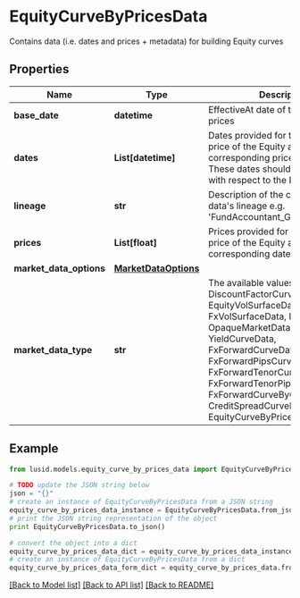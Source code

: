 # EquityCurveByPricesData

Contains data (i.e. dates and prices + metadata) for building Equity curves

## Properties
Name | Type | Description | Notes
------------ | ------------- | ------------- | -------------
**base_date** | **datetime** | EffectiveAt date of the provided prices | 
**dates** | **List[datetime]** | Dates provided for the forward price of the Equity at the corresponding price in Prices.  These dates should be in the future with respect to the BaseDate. | 
**lineage** | **str** | Description of the complex market data&#39;s lineage e.g. &#39;FundAccountant_GreenQuality&#39;. | [optional] 
**prices** | **List[float]** | Prices provided for the forward price of the Equity at the corresponding date in Dates. | 
**market_data_options** | [**MarketDataOptions**](MarketDataOptions.md) |  | [optional] 
**market_data_type** | **str** | The available values are: DiscountFactorCurveData, EquityVolSurfaceData, FxVolSurfaceData, IrVolCubeData, OpaqueMarketData, YieldCurveData, FxForwardCurveData, FxForwardPipsCurveData, FxForwardTenorCurveData, FxForwardTenorPipsCurveData, FxForwardCurveByQuoteReference, CreditSpreadCurveData, EquityCurveByPricesData | 

## Example

```python
from lusid.models.equity_curve_by_prices_data import EquityCurveByPricesData

# TODO update the JSON string below
json = "{}"
# create an instance of EquityCurveByPricesData from a JSON string
equity_curve_by_prices_data_instance = EquityCurveByPricesData.from_json(json)
# print the JSON string representation of the object
print EquityCurveByPricesData.to_json()

# convert the object into a dict
equity_curve_by_prices_data_dict = equity_curve_by_prices_data_instance.to_dict()
# create an instance of EquityCurveByPricesData from a dict
equity_curve_by_prices_data_form_dict = equity_curve_by_prices_data.from_dict(equity_curve_by_prices_data_dict)
```
[[Back to Model list]](../README.md#documentation-for-models) [[Back to API list]](../README.md#documentation-for-api-endpoints) [[Back to README]](../README.md)


